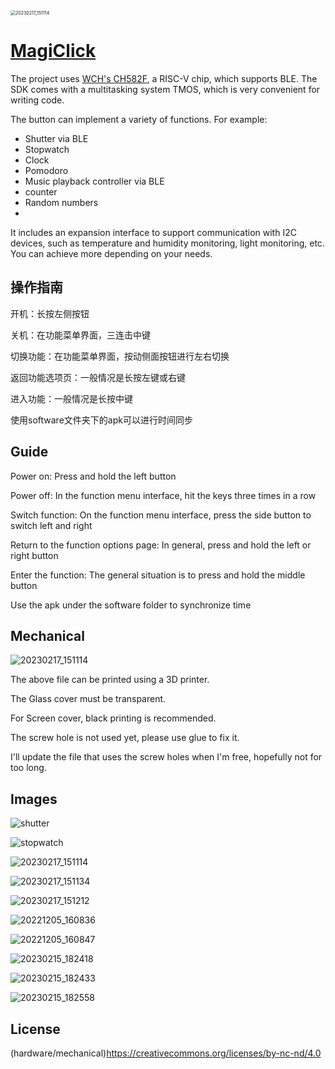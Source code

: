 <img src="documents/images/1.jpg" alt="20230217_151114" style="zoom: 50%;" />

# [MagiClick](https://hackaday.io/project/188183-magiclick-a-mechanical-button-with-screen)

The project uses [WCH's CH582F](https://www.wch.cn/products/CH583.html), a RISC-V chip, which supports BLE. The SDK comes with a multitasking system TMOS, which is very convenient for writing code.

The button can implement a variety of functions.
For example:

- Shutter via BLE
- Stopwatch
- Clock
- Pomodoro
- Music playback controller via BLE
- counter
- Random numbers
- 

It includes an expansion interface to support communication with I2C devices, such as temperature and humidity monitoring, light monitoring, etc.
You can achieve more depending on your needs.

## 操作指南

开机：长按左侧按钮

关机：在功能菜单界面，三连击中键

切换功能：在功能菜单界面，按动侧面按钮进行左右切换

返回功能选项页：一般情况是长按左键或右键

进入功能：一般情况是长按中键

使用software文件夹下的apk可以进行时间同步

## Guide

Power on: Press and hold the left button

Power off: In the function menu interface, hit the keys three times in a row

Switch function: On the function menu interface, press the side button to switch left and right

Return to the function options page: In general, press and hold the left or right button

Enter the function: The general situation is to press and hold the middle button

Use the apk under the software folder to synchronize time



## Mechanical

<img src="documents/images/3d.png" alt="20230217_151114" style="zoom: 100%;" />

The above file can be printed using a 3D printer.

The Glass cover must be transparent.

For Screen cover, black printing is recommended.

The screw hole is not used yet, please use glue to fix it.

I'll update the file that uses the screw holes when I'm free, hopefully not for too long.

## Images

![shutter](documents/images/shutter.gif)

![stopwatch](documents/images/stopwatch.gif)

![20230217_151114](documents/images/20230217_151114.jpg)



![20230217_151134](documents/images/20230217_151134.jpg)

![20230217_151212](documents/images/20230217_151212.jpg)

![20221205_160836](documents/images/20221205_160836.jpg)

![20221205_160847](documents/images/20221205_160847.jpg)

![20230215_182418](documents/images/20230215_182418.jpg)

![20230215_182433](documents/images/20230215_182433.jpg)

![20230215_182558](documents/images/20230215_182558.jpg)

## License 

(hardware/mechanical)https://creativecommons.org/licenses/by-nc-nd/4.0











